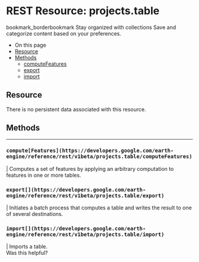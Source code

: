  
#  REST Resource: projects.table
bookmark_borderbookmark Stay organized with collections  Save and categorize content based on your preferences.
  * On this page
  * [Resource](https://developers.google.com/earth-engine/reference/rest/v1beta/projects.table#resource)
  * [Methods](https://developers.google.com/earth-engine/reference/rest/v1beta/projects.table#methods)
    * [computeFeatures](https://developers.google.com/earth-engine/reference/rest/v1beta/projects.table#computefeatures)
    * [export](https://developers.google.com/earth-engine/reference/rest/v1beta/projects.table#export)
    * [import](https://developers.google.com/earth-engine/reference/rest/v1beta/projects.table#import)


## Resource
There is no persistent data associated with this resource.
## Methods  
---  
### `compute[Features](https://developers.google.com/earth-engine/reference/rest/v1beta/projects.table/computeFeatures)`
|  Computes a set of features by applying an arbitrary computation to features in one or more tables.  
### `export[](https://developers.google.com/earth-engine/reference/rest/v1beta/projects.table/export)`
|  Initiates a batch process that computes a table and writes the result to one of several destinations.  
### `import[](https://developers.google.com/earth-engine/reference/rest/v1beta/projects.table/import)`
|  Imports a table.  
Was this helpful?
